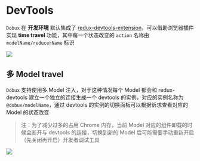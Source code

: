 # DevTools

`Dobux` 在 **开发环境** 默认集成了 [redux-devtools-extension](https://github.com/zalmoxisus/redux-devtools-extension)，可以借助浏览器插件实现 **time travel** 功能，其中每一个状态改变的 `action` 名称由 `modelName/reducerName` 标识

![](/time-travel.gif)

## 多 Model travel

`Dobux` 支持使用多 Model 注入，对于这种情况每个 Model 都会和 redux-devtools 建立一个独立的连接生成一个 devtools 的实例，对应的实例名称为 `@dobux/modelName`，通过 devtools 的实例的切换面板可以根据诉求查看对应的 Model 的状态改变

> 注：为了减少过多的占用 Chrome 内存，当前 Model 对应的组件卸载的时候会断开与 devtools 的连接，切换到新的 Model 后可能需要手动重新开启（先关闭再开启）开发者调试工具

![](/multiple-model.gif)
